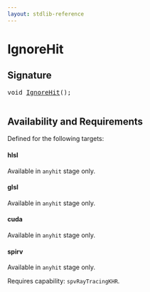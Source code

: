```yaml
---
layout: stdlib-reference
---
```


# IgnoreHit

## Signature 

<pre>
<span class="code_keyword">void</span> <a href="/stdlib-reference/global-decls/IgnoreHit">IgnoreHit</a>();

</pre>

## Availability and Requirements

Defined for the following targets:

#### hlsl
Available in `anyhit` stage only.

#### glsl
Available in `anyhit` stage only.

#### cuda
Available in `anyhit` stage only.

#### spirv
Available in `anyhit` stage only.

Requires capability: `spvRayTracingKHR`.


